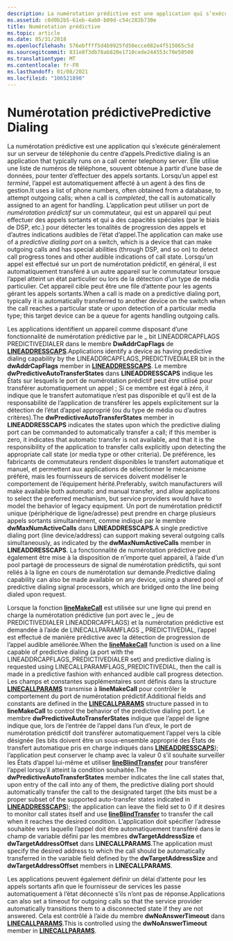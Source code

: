 ```yaml
---
description: La numérotation prédictive est une application qui s’exécute généralement sur un serveur de téléphonie du centre d’appels.
ms.assetid: c8d0b2b5-61eb-4ab0-b09d-c54c282b730e
title: Numérotation prédictive
ms.topic: article
ms.date: 05/31/2018
ms.openlocfilehash: 576ebffff5d4b9925fd50ecce082e4f515065c5d
ms.sourcegitcommit: 831e8f3db78ab820e1710cede244553c70e50500
ms.translationtype: MT
ms.contentlocale: fr-FR
ms.lasthandoff: 01/08/2021
ms.locfileid: "106521890"
---
```

# <a name="predictive-dialing"></a><span data-ttu-id="0d2ed-103">Numérotation prédictive</span><span class="sxs-lookup"><span data-stu-id="0d2ed-103">Predictive Dialing</span></span>

<span data-ttu-id="0d2ed-104">La numérotation prédictive est une application qui s’exécute généralement sur un serveur de téléphonie du centre d’appels.</span><span class="sxs-lookup"><span data-stu-id="0d2ed-104">Predictive dialing is an application that typically runs on a call center telephony server.</span></span> <span data-ttu-id="0d2ed-105">Elle utilise une liste de numéros de téléphone, souvent obtenue à partir d’une base de données, pour tenter d’effectuer des appels sortants. Lorsqu’un appel est *terminé*, l’appel est automatiquement affecté à un agent à des fins de gestion.</span><span class="sxs-lookup"><span data-stu-id="0d2ed-105">It uses a list of phone numbers, often obtained from a database, to attempt outgoing calls; when a call is *completed*, the call is automatically assigned to an agent for handling.</span></span> <span data-ttu-id="0d2ed-106">L’application peut utiliser un port de *numérotation prédictif* sur un commutateur, qui est un appareil qui peut effectuer des appels sortants et qui a des capacités spéciales (par le biais de DSP, etc.) pour détecter les tonalités de progression des appels et d’autres indications audibles de l’état d’appel.</span><span class="sxs-lookup"><span data-stu-id="0d2ed-106">The application can make use of a *predictive dialing port* on a switch, which is a device that can make outgoing calls and has special abilities (through DSP, and so on) to detect call progress tones and other audible indications of call state.</span></span> <span data-ttu-id="0d2ed-107">Lorsqu’un appel est effectué sur un port de numérotation prédictif, en général, il est automatiquement transféré à un autre appareil sur le commutateur lorsque l’appel atteint un état particulier ou lors de la détection d’un type de média particulier. Cet appareil cible peut être une file d’attente pour les agents gérant les appels sortants.</span><span class="sxs-lookup"><span data-stu-id="0d2ed-107">When a call is made on a predictive dialing port, typically it is automatically transferred to another device on the switch when the call reaches a particular state or upon detection of a particular media type; this target device can be a queue for agents handling outgoing calls.</span></span>

<span data-ttu-id="0d2ed-108">Les applications identifient un appareil comme disposant d’une fonctionnalité de numérotation prédictive par le \_ bit LINEADDRCAPFLAGS PREDICTIVEDIALER dans le membre **DwAddrCapFlags** de [**LINEADDRESSCAPS**](/windows/desktop/api/Tapi/ns-tapi-lineaddresscaps).</span><span class="sxs-lookup"><span data-stu-id="0d2ed-108">Applications identify a device as having predictive dialing capability by the LINEADDRCAPFLAGS\_PREDICTIVEDIALER bit in the **dwAddrCapFlags** member in [**LINEADDRESSCAPS**](/windows/desktop/api/Tapi/ns-tapi-lineaddresscaps).</span></span> <span data-ttu-id="0d2ed-109">Le membre **dwPredictiveAutoTransferStates** dans **LINEADDRESSCAPS** indique les États sur lesquels le port de numérotation prédictif peut être utilisé pour transférer automatiquement un appel ; Si ce membre est égal à zéro, il indique que le transfert automatique n’est pas disponible et qu’il est de la responsabilité de l’application de transférer les appels explicitement sur la détection de l’état d’appel approprié (ou du type de média ou d’autres critères).</span><span class="sxs-lookup"><span data-stu-id="0d2ed-109">The **dwPredictiveAutoTransferStates** member in **LINEADDRESSCAPS** indicates the states upon which the predictive dialing port can be commanded to automatically transfer a call; if this member is zero, it indicates that automatic transfer is not available, and that it is the responsibility of the application to transfer calls explicitly upon detecting the appropriate call state (or media type or other criteria).</span></span> <span data-ttu-id="0d2ed-110">De préférence, les fabricants de commutateurs rendent disponibles le transfert automatique et manuel, et permettent aux applications de sélectionner le mécanisme préféré, mais les fournisseurs de services doivent modéliser le comportement de l’équipement hérité.</span><span class="sxs-lookup"><span data-stu-id="0d2ed-110">Preferably, switch manufacturers will make available both automatic and manual transfer, and allow applications to select the preferred mechanism, but service providers would have to model the behavior of legacy equipment.</span></span> <span data-ttu-id="0d2ed-111">Un port de numérotation prédictif unique (périphérique de ligne/adresse) peut prendre en charge plusieurs appels sortants simultanément, comme indiqué par le membre **dwMaxNumActiveCalls** dans **LINEADDRESSCAPS**.</span><span class="sxs-lookup"><span data-stu-id="0d2ed-111">A single predictive dialing port (line device/address) can support making several outgoing calls simultaneously, as indicated by the **dwMaxNumActiveCalls** member in **LINEADDRESSCAPS**.</span></span> <span data-ttu-id="0d2ed-112">La fonctionnalité de numérotation prédictive peut également être mise à la disposition de n’importe quel appareil, à l’aide d’un pool partagé de processeurs de signal de numérotation prédictifs, qui sont reliés à la ligne en cours de numérotation sur demande.</span><span class="sxs-lookup"><span data-stu-id="0d2ed-112">Predictive dialing capability can also be made available on any device, using a shared pool of predictive dialing signal processors, which are bridged onto the line being dialed upon request.</span></span>

<span data-ttu-id="0d2ed-113">Lorsque la fonction [**lineMakeCall**](/windows/desktop/api/Tapi/nf-tapi-linemakecall) est utilisée sur une ligne qui prend en charge la numérotation prédictive (un port avec le \_ jeu de PREDICTIVEDIALER LINEADDRCAPFLAGS) et la numérotation prédictive est demandée à l’aide de LINECALLPARAMFLAGS \_ PREDICTIVEDIAL, l’appel est effectué de manière prédictive avec la détection de progression de l’appel audible améliorée.</span><span class="sxs-lookup"><span data-stu-id="0d2ed-113">When the [**lineMakeCall**](/windows/desktop/api/Tapi/nf-tapi-linemakecall) function is used on a line capable of predictive dialing (a port with the LINEADDRCAPFLAGS\_PREDICTIVEDIALER set) and predictive dialing is requested using LINECALLPARAMFLAGS\_PREDICTIVEDIAL, then the call is made in a predictive fashion with enhanced audible call progress detection.</span></span> <span data-ttu-id="0d2ed-114">Les champs et constantes supplémentaires sont définis dans la structure [**LINECALLPARAMS**](/windows/desktop/api/Tapi/ns-tapi-linecallparams) transmise à **lineMakeCall** pour contrôler le comportement du port de numérotation prédictif.</span><span class="sxs-lookup"><span data-stu-id="0d2ed-114">Additional fields and constants are defined in the [**LINECALLPARAMS**](/windows/desktop/api/Tapi/ns-tapi-linecallparams) structure passed in to **lineMakeCall** to control the behavior of the predictive dialing port.</span></span> <span data-ttu-id="0d2ed-115">Le membre **dwPredictiveAutoTransferStates** indique que l’appel de ligne indique que, lors de l’entrée de l’appel dans l’un d’eux, le port de numérotation prédictif doit transférer automatiquement l’appel vers la cible désignée (les bits doivent être un sous-ensemble approprié des États de transfert automatique pris en charge indiqués dans [**LINEADDRESSCAPS**](/windows/desktop/api/Tapi/ns-tapi-lineaddresscaps)); l’application peut conserver le champ avec la valeur 0 s’il souhaite surveiller les États d’appel lui-même et utiliser [**lineBlindTransfer**](/windows/desktop/api/Tapi/nf-tapi-lineblindtransfer) pour transférer l’appel lorsqu’il atteint la condition souhaitée.</span><span class="sxs-lookup"><span data-stu-id="0d2ed-115">The **dwPredictiveAutoTransferStates** member indicates the line call states that, upon entry of the call into any of them, the predictive dialing port should automatically transfer the call to the designated target (the bits must be a proper subset of the supported auto-transfer states indicated in [**LINEADDRESSCAPS**](/windows/desktop/api/Tapi/ns-tapi-lineaddresscaps)); the application can leave the field set to 0 if it desires to monitor call states itself and use [**lineBlindTransfer**](/windows/desktop/api/Tapi/nf-tapi-lineblindtransfer) to transfer the call when it reaches the desired condition.</span></span> <span data-ttu-id="0d2ed-116">L’application doit spécifier l’adresse souhaitée vers laquelle l’appel doit être automatiquement transféré dans le champ de variable défini par les membres **dwTargetAddressSize** et **dwTargetAddressOffset** dans **LINECALLPARAMS**.</span><span class="sxs-lookup"><span data-stu-id="0d2ed-116">The application must specify the desired address to which the call should be automatically transferred in the variable field defined by the **dwTargetAddressSize** and **dwTargetAddressOffset** members in **LINECALLPARAMS**.</span></span>

<span data-ttu-id="0d2ed-117">Les applications peuvent également définir un délai d’attente pour les appels sortants afin que le fournisseur de services les passe automatiquement à l’état déconnecté s’ils n’ont pas de réponse.</span><span class="sxs-lookup"><span data-stu-id="0d2ed-117">Applications can also set a timeout for outgoing calls so that the service provider automatically transitions them to a disconnected state if they are not answered.</span></span> <span data-ttu-id="0d2ed-118">Cela est contrôlé à l’aide du membre **dwNoAnswerTimeout** dans [**LINECALLPARAMS**](/windows/desktop/api/Tapi/ns-tapi-linecallparams).</span><span class="sxs-lookup"><span data-stu-id="0d2ed-118">This is controlled using the **dwNoAnswerTimeout** member in [**LINECALLPARAMS**](/windows/desktop/api/Tapi/ns-tapi-linecallparams).</span></span>

 

 



